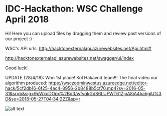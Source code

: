 # IDC-Hackathon: WSC Challenge April 2018

Hi!
Here you can upload files by dragging them and review past versions of our project :)

WSC's API urls:
http://hacktonexternalapi.azurewebsites.net/Api.html#

http://hacktonexternalapi.azurewebsites.net/swagger/ui/index

Good luck!

UPDATE (28/4/18): Won 1st place! Kol Hakavod team!!!
The final video our algorithm produced:
https://wsczoominwestus.azureedge.net/editor-hack/5cf2db16-6f25-4ac4-8956-2b8488b5cf70.mp4?sv=2016-05-31&sr=b&sig=9pWkoDOpx%2Bd3/wfvqkGdS6LUFWT61ZjoA8iA4hahgiU%3D&se=2018-05-27T04:34:22Z&sp=r


![alt text](https://www.2b-angels.com/wp-content/uploads/full-logo-blk.png)
